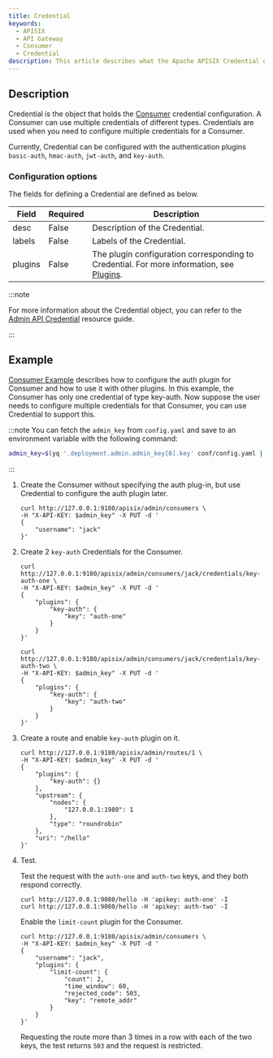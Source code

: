 ```yaml
---
title: Credential
keywords:
  - APISIX
  - API Gateway
  - Consumer
  - Credential
description: This article describes what the Apache APISIX Credential object does and how to use it.
---
```


<!--
#
# Licensed to the Apache Software Foundation (ASF) under one or more
# contributor license agreements.  See the NOTICE file distributed with
# this work for additional information regarding copyright ownership.
# The ASF licenses this file to You under the Apache License, Version 2.0
# (the "License"); you may not use this file except in compliance with
# the License.  You may obtain a copy of the License at
#
#     http://www.apache.org/licenses/LICENSE-2.0
#
# Unless required by applicable law or agreed to in writing, software
# distributed under the License is distributed on an "AS IS" BASIS,
# WITHOUT WARRANTIES OR CONDITIONS OF ANY KIND, either express or implied.
# See the License for the specific language governing permissions and
# limitations under the License.
#
-->

## Description

Credential is the object that holds the [Consumer](./consumer.md) credential configuration.
A Consumer can use multiple credentials of different types.
Credentials are used when you need to configure multiple credentials for a Consumer.

Currently, Credential can be configured with the authentication plugins `basic-auth`, `hmac-auth`, `jwt-auth`, and `key-auth`.

### Configuration options

The fields for defining a Credential are defined as below.

| Field      | Required | Description                                                                                             |
|---------|----------|---------------------------------------------------------------------------------------------------------|
| desc    | False    | Description of the Credential.                                                                          |
| labels  | False    | Labels of the Credential.                                                                               |
| plugins | False    | The plugin configuration corresponding to Credential. For more information, see [Plugins](./plugin.md). |

:::note

For more information about the Credential object, you can refer to the [Admin API Credential](../admin-api.md#credential) resource guide.

:::

## Example

[Consumer Example](./consumer.md#example) describes how to configure the auth plugin for Consumer and how to use it with other plugins.
In this example, the Consumer has only one credential of type key-auth.
Now suppose the user needs to configure multiple credentials for that Consumer, you can use Credential to support this.

:::note
You can fetch the `admin_key` from `config.yaml` and save to an environment variable with the following command:

```bash
admin_key=$(yq '.deployment.admin.admin_key[0].key' conf/config.yaml | sed 's/"//g')
```

:::

1. Create the Consumer without specifying the auth plug-in, but use Credential to configure the auth plugin later.

    ```shell
    curl http://127.0.0.1:9180/apisix/admin/consumers \
    -H "X-API-KEY: $admin_key" -X PUT -d '
    {
        "username": "jack"
    }'
    ```

2. Create 2 `key-auth` Credentials for the Consumer.

    ```shell
    curl http://127.0.0.1:9180/apisix/admin/consumers/jack/credentials/key-auth-one \
    -H "X-API-KEY: $admin_key" -X PUT -d '
    {
        "plugins": {
            "key-auth": {
                "key": "auth-one"
            }
        }
    }'
    ```

    ```shell
    curl http://127.0.0.1:9180/apisix/admin/consumers/jack/credentials/key-auth-two \
    -H "X-API-KEY: $admin_key" -X PUT -d '
    {
        "plugins": {
            "key-auth": {
                "key": "auth-two"
            }
        }
    }'
    ```

3. Create a route and enable `key-auth` plugin on it.

    ```shell
    curl http://127.0.0.1:9180/apisix/admin/routes/1 \
    -H "X-API-KEY: $admin_key" -X PUT -d '
    {
        "plugins": {
            "key-auth": {}
        },
        "upstream": {
            "nodes": {
                "127.0.0.1:1980": 1
            },
            "type": "roundrobin"
        },
        "uri": "/hello"
    }'
    ```

4. Test.

    Test the request with the `auth-one` and `auth-two` keys, and they both respond correctly.

    ```shell
    curl http://127.0.0.1:9080/hello -H 'apikey: auth-one' -I
    curl http://127.0.0.1:9080/hello -H 'apikey: auth-two' -I
    ```

    Enable the `limit-count` plugin for the Consumer.

    ```shell
    curl http://127.0.0.1:9180/apisix/admin/consumers \
    -H "X-API-KEY: $admin_key" -X PUT -d '
    {
        "username": "jack",
        "plugins": {
            "limit-count": {
                "count": 2,
                "time_window": 60,
                "rejected_code": 503,
                "key": "remote_addr"
            }
        }
    }'
    ```

    Requesting the route more than 3 times in a row with each of the two keys, the test returns `503` and the request is restricted.
